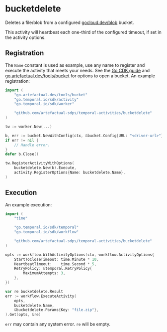 # bucketdelete

Deletes a file/blob from a configured [gocloud.dev/blob] bucket.

This activity will heartbeat each one-third of the configured timeout, if set
in the activity options.

## Registration

The `Name` constant is used as example, use any name to register and execute
the activity that meets your needs. See the [Go CDK guide] and
[go.artefactual.dev/tools/bucket] for options to open a bucket. An example
registration:

```go
import (
	"go.artefactual.dev/tools/bucket"
	"go.temporal.io/sdk/activity"
	"go.temporal.io/sdk/worker"

	"github.com/artefactual-sdps/temporal-activities/bucketdelete"
)

tw := worker.New(...)

b, err := bucket.NewWithConfig(ctx, &bucket.Config{URL: "<driver-url>"})
if err != nil {
    // Handle error.
}
defer b.Close()

tw.RegisterActivityWithOptions(
    bucketdelete.New(b).Execute,
    activity.RegisterOptions{Name: bucketdelete.Name},
)
```

## Execution

An example execution:

```go
import (
    "time"

    "go.temporal.io/sdk/temporal"
    "go.temporal.io/sdk/workflow"

    "github.com/artefactual-sdps/temporal-activities/bucketdelete"
)

opts := workflow.WithActivityOptions(ctx, workflow.ActivityOptions{
    StartToCloseTimeout: time.Minute * 10,
    HeartbeatTimeout:    time.Second * 5,
    RetryPolicy: &temporal.RetryPolicy{
        MaximumAttempts: 3,
    },
})

var re bucketdelete.Result
err := workflow.ExecuteActivity(
    opts,
    bucketdelete.Name,
    &bucketdelete.Params{Key: "file.zip"},
).Get(opts, &re)
```

`err` may contain any system error. `re` will be empty.

[gocloud.dev/blob]: https://pkg.go.dev/gocloud.dev/blob
[Go CDK guide]: https://gocloud.dev/howto/blob
[go.artefactual.dev/tools/bucket]: https://pkg.go.dev/go.artefactual.dev/tools/bucket
